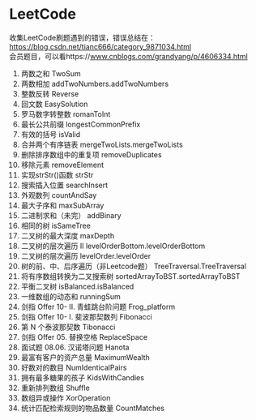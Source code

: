 # LeetCode  
收集LeetCode刷题遇到的错误，错误总结在：https://blog.csdn.net/tianc666/category_9871034.html    
会员题目，可以看https://www.cnblogs.com/grandyang/p/4606334.html
1. 两数之和 TwoSum  
2. 两数相加 addTwoNumbers.addTwoNumbers  
3. 整数反转 Reverse  
4. 回文数 EasySolution  
5. 罗马数字转整数 romanToInt  
6. 最长公共前缀 longestCommonPrefix  
7. 有效的括号 isValid  
8. 合并两个有序链表 mergeTwoLists.mergeTwoLists  
9. 删除排序数组中的重复项 removeDuplicates  
10. 移除元素 removeElement  
11. 实现strStr()函数 strStr  
12. 搜索插入位置 searchInsert  
13. 外观数列 countAndSay  
14. 最大子序和 maxSubArray  
15. 二进制求和（未完） addBinary  
16. 相同的树 isSameTree  
17. 二叉树的最大深度 maxDepth  
18. 二叉树的层次遍历 II levelOrderBottom.levelOrderBottom  
19. 二叉树的层次遍历 levelOrder.levelOrder  
20. 树的前、中、后序遍历（非Leetcode题） TreeTraversal.TreeTraversal  
21. 将有序数组转换为二叉搜索树 sortedArrayToBST.sortedArrayToBST  
22. 平衡二叉树 isBalanced.isBalanced  
23. 一维数组的动态和 runningSum  
24. 剑指 Offer 10- II. 青蛙跳台阶问题 Frog_platform  
25. 剑指 Offer 10- I. 斐波那契数列 Fibonacci  
26. 第 N 个泰波那契数 Tibonacci  
27. 剑指 Offer 05. 替换空格  ReplaceSpace  
28. 面试题 08.06. 汉诺塔问题 Hanota  
29. 最富有客户的资产总量 MaximumWealth  
30. 好数对的数目 NumIdenticalPairs  
31. 拥有最多糖果的孩子 KidsWithCandies  
32. 重新排列数组 Shuffle  
33. 数组异或操作 XorOperation  
34. 统计匹配检索规则的物品数量 CountMatches  











